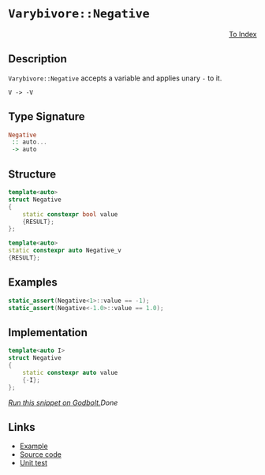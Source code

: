 <!-- Copyright 2024 Feng Mofan
SPDX-License-Identifier: Apache-2.0 -->

# `Varybivore::Negative`

<p style='text-align: right;'><a href="../../../facilities/metafunctions.md#varybivore-negative">To Index</a></p>

## Description

`Varybivore::Negative` accepts a variable and applies unary `-` to it.

<pre><code>V -> -V</code></pre>

## Type Signature

```Haskell
Negative
 :: auto...
 -> auto
```

## Structure

```C++
template<auto>
struct Negative
{
    static constexpr bool value
    {RESULT};
};

template<auto>
static constexpr auto Negative_v
{RESULT};
```

## Examples

```C++
static_assert(Negative<1>::value == -1);
static_assert(Negative<-1.0>::value == 1.0);
```

## Implementation

```C++
template<auto I>
struct Negative
{ 
    static constexpr auto value 
    {-I}; 
};
```

[*Run this snippet on Godbolt.*](https://godbolt.org/#z:OYLghAFBqd5QCxAYwPYBMCmBRdBLAF1QCcAaPECAMzwBtMA7AQwFtMQByARg9KtQYEAysib0QXACx8BBAKoBnTAAUAHpwAMvAFYTStJg1DIApACYAQuYukl9ZATwDKjdAGFUtAK4sGISQCspK4AMngMmAByPgBGmMQSAOykAA6oCoRODB7evv5BaRmOAmER0SxxCVzJdpgOWUIETMQEOT5%2BgbaY9sUMjc0EpVGx8Um2TS1teZ0KE4PhwxWj1QCUtqhexMjsHAD0AFSHR8cnp0e7JhoAggdHANQAkiwp9GyCTL13xxfXt2f/Zx%2BV0uVwImGeBjBJgAzG4mF4iI8YdgQbNiF4HHdIphgB88AA3TAgkyJCx3EF3Sl3WZ45B3NAMWaYVQpYh3eGI/FiLyYcnXKnk0kAWgeJIAIjCycTEhLoVZriC/gCTkClXdsKpWC9ed9FcrAcTrjTHMgAPpMBRKFoQbG4xyEmFuLjIkAgLneXkw2Viu5CrgrSWopom82W%2BIEG04vEO2F%2BgB0Ghdbu5nuh3ruXATAblHDWtE4AV4fg4WlIqE4bms1mpGy2nrM0J4pAImlzawA1iAApIEwAOMxmACcg64AQ0vd71US0nzHEkvBYEg0GlIxdL5Y4vAUIBXLZLudIcFgMEQIA2BBSCPIlDQzzo8UirB2ql7ADYha/JHdgMg6VI42YvCYPgRDEHg6B6PwggiGI7BSDIgiKCo6j7qQuhcKQADuxBMCknA8HmBZFq2ZacAA8gil4EHcqBUHcL7vp%2B36/hmPZmHcEAeHe9BsuYjYrLwe5aGsEBILeKT3mQFAQOJkkgMAUhmHwdBgsQ24QDEJExOEzQAJ74bw2nMMQulkTE2h1HuTa3m8BBkQwtD6ahWAxF4wBwrQtDbtwvBYCwhjAOIzl4MQlkEpg3mlsydQIjsTbhGCs6lrQeAxDhJkeFgJEEGBi4%2BaQhLEDE6SYGK4IBSlRitmsVAGMACgAGp4JgmFkSkjAGQhwiiOI8FQfIShqCR6H6AFKBVpY%2BipdukBrKgKS9N5QqzOgXqmJY1hmOuhVgVgM0QGstT1M4ECuFMfgYaECzlJUeiFJkAjnXd6QPQwQw3csXQ9A0cxPRhR29P0LTvSMVTjAMf3g8D12gxIh21tscP6ERq4kRu9Fvh%2BX4/n%2BbEcbghAkOSDb%2BoJ1VrAgmBMFgCQHaQnaSNCcaDtC04aJIZiSK%2By4BK%2Bg7I3OC4gI2cavlwr69oOk6vt2o4s6%2BqOoRuW47s21WHieolnpRV7SbJPGPmwnDNCw%2BKJEKTD0gYRgZoOcaZlFIEkOBkGyDBvXSP1SFDahuhKdhuEGYRHCFor67kTr1G0RjjFfsg1vALb9sJhxXESTxxPQmYAlq/uIliag3HxNeMmF%2BnozxwFXAjiuNC0Kp6maahRl6Z1LcmWZFkOJ1NmMHZDlOaWLluR5XmdX5FU7EPIVhYSkVAaoMVgp1CXdCRKVpXpmVT4JuWdYVxVKGV/lGJVoB53wdWNc1rXtcWTb9e7cGe7I3soaWfujVV61WJNG/7XNBaWQlorTWhNCwW1eCoB2uBCK8BDrdDCidM6nh2h6CumUWGGF7q9EhjgrIIMlhgwBj9CGqC8j/UQcdPocxCG3X%2Br9chF0obzEwUQpGCgEZwWDqHNcUDOAxyxlbAKScHb4ydrxEmOchJtlIJTamow6aznnKQRc0I7bs0SAEQciREjQg5lzSQGE%2BGkU3LYVWMiRKayQOeKiJd9YPifMbYgLAmIsAUPiOk%2BJq5xkhBFAgQEJEuwwo/Hqz8upv2GsLLCOE8I%2BR4cRJWEcLwIhonRVQbiPFeJ8X42Yqcy6SUztCaR6stYOKkjeApPE3TIBSCkU03jBymlyQQU0GTPYqXiI3LSOkTJt16aZcylke6F1svZRyJFh7uTEGPfKE9T471IPgUK9Q54kWisgWKK9BBr1QhvdKult7ZT3vlA%2BJVj4VXCOfYSl8mD1Sai1NqHV8qhNghIF%2BiFBrvx0NEhO40Np/2mvAssQCBDeV2Ctf5v8IHbXiLtOBs0vpIL8KdBg7gmHoLRXQz6%2BDHoYuwS9Xo2LiFUMBow3IzCSECCBqwxY9CWGQxpNDNh9D4abERv6AWvC0YCPaXcdxni7iNN8R8fx4jCaSP4mTPOFMqY00oMHFRi4hxxmhNCAIY4jHLjVYkCWYd%2BFmO3Lucm9N8jMynMuXskgRxcH7GYBWs5oSJPDmYyxwdAL6tMdK4SaxCoZGcJIIAA%3D%3D)$Done$

## Links

- [Example](../../../code/facilities/metafunctions/varybivore/negative/implementation.hpp)
- [Source code](../../../../conceptrodon/varybivore/negative.hpp)
- [Unit test](../../../../tests/unit/metafunctions/varybivore/negative.test.hpp)
